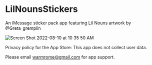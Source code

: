# LilNounsStickers
An iMessage sticker pack app featuring Lil Nouns artwork by @Greta_gremplin

![Screen Shot 2022-08-10 at 10 35 50 AM](https://user-images.githubusercontent.com/28959624/183979359-07b0eb51-49c7-4d23-b274-57b6706b6e50.png)



Privacy policy for the App Store: This app does not collect user data.

Please email warmrome@gmail.com for app support.


